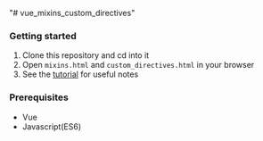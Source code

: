 "# vue_mixins_custom_directives" 

### Getting started

1. Clone this repository and cd into it
2. Open `mixins.html` and `custom_directives.html` in your browser
3. See the [tutorial](https://pusher.com/tutorials/search-laravel-vue) for useful notes 


### Prerequisites

* Vue
* Javascript(ES6)

